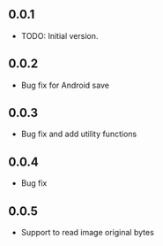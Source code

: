 ## 0.0.1

* TODO: Initial version.

## 0.0.2
* Bug fix for Android save 

## 0.0.3
* Bug fix and add utility functions  

## 0.0.4
* Bug fix

## 0.0.5
* Support to read image original bytes